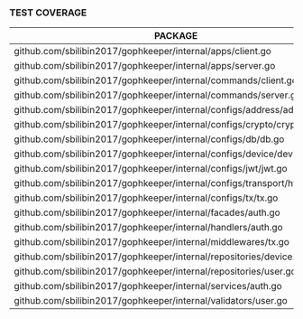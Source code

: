 ### TEST COVERAGE

| PACKAGE                                           | COVERAGE |
|-------------------------------------------------|----------|
| github.com/sbilibin2017/gophkeeper/internal/apps/client.go |     90,0% |
| github.com/sbilibin2017/gophkeeper/internal/apps/server.go |     87,0% |
| github.com/sbilibin2017/gophkeeper/internal/commands/client.go |     93,0% |
| github.com/sbilibin2017/gophkeeper/internal/commands/server.go |    100,0% |
| github.com/sbilibin2017/gophkeeper/internal/configs/address/address.go |    100,0% |
| github.com/sbilibin2017/gophkeeper/internal/configs/crypto/crypto.go |     75,0% |
| github.com/sbilibin2017/gophkeeper/internal/configs/db/db.go |    100,0% |
| github.com/sbilibin2017/gophkeeper/internal/configs/device/device.go |      0,0% |
| github.com/sbilibin2017/gophkeeper/internal/configs/jwt/jwt.go |     88,0% |
| github.com/sbilibin2017/gophkeeper/internal/configs/transport/http/http.go |    100,0% |
| github.com/sbilibin2017/gophkeeper/internal/configs/tx/tx.go |    100,0% |
| github.com/sbilibin2017/gophkeeper/internal/facades/auth.go |    100,0% |
| github.com/sbilibin2017/gophkeeper/internal/handlers/auth.go |    100,0% |
| github.com/sbilibin2017/gophkeeper/internal/middlewares/tx.go |    100,0% |
| github.com/sbilibin2017/gophkeeper/internal/repositories/device.go |    100,0% |
| github.com/sbilibin2017/gophkeeper/internal/repositories/user.go |    100,0% |
| github.com/sbilibin2017/gophkeeper/internal/services/auth.go |    100,0% |
| github.com/sbilibin2017/gophkeeper/internal/validators/user.go |    100,0% |
